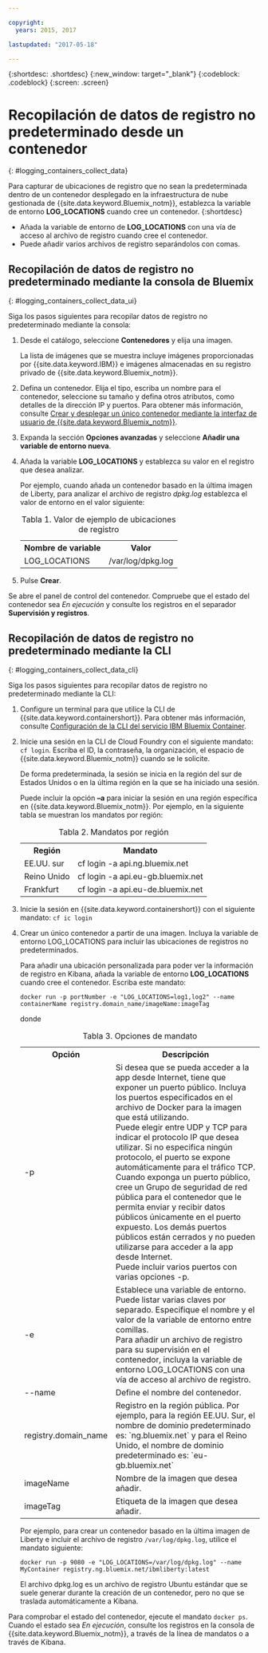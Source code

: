 ```yaml
---

copyright:
  years: 2015, 2017

lastupdated: "2017-05-18"

---
```



{:shortdesc: .shortdesc}
{:new_window: target="_blank"}
{:codeblock: .codeblock}
{:screen: .screen}


# Recopilación de datos de registro no predeterminado desde un contenedor
{: #logging_containers_collect_data}

Para capturar de ubicaciones de registro que no sean la predeterminada dentro de un contenedor desplegado en la infraestructura de nube gestionada de {{site.data.keyword.Bluemix_notm}}, establezca la variable de entorno **LOG_LOCATIONS** cuando cree un contenedor.
{:shortdesc}

* Añada la variable de entorno de **LOG_LOCATIONS** con una vía de acceso al archivo de registro cuando cree el contenedor. 
* Puede añadir varios archivos de registro separándolos con comas. 

## Recopilación de datos de registro no predeterminado mediante la consola de Bluemix
{: #logging_containers_collect_data_ui}

Siga los pasos siguientes para recopilar datos de registro no predeterminado mediante la consola:

1. Desde el catálogo, seleccione **Contenedores** y elija una imagen. 

    La lista de imágenes que se muestra incluye imágenes proporcionadas por {{site.data.keyword.IBM}} e imágenes almacenadas en su registro privado de {{site.data.keyword.Bluemix_notm}}. 

2. Defina un contenedor. Elija el tipo, escriba un nombre para el contenedor, seleccione su tamaño y defina otros atributos, como detalles de la dirección IP y puertos. Para obtener más información, consulte [Crear y desplegar un único contenedor mediante la interfaz de usuario de {{site.data.keyword.Bluemix_notm}}](/docs/containers/container_single_ui.html#gui). 

3. Expanda la sección **Opciones avanzadas** y seleccione **Añadir una variable de entorno nueva**.

4. Añada la variable **LOG_LOCATIONS** y establezca su valor en el registro que desea analizar.

    Por ejemplo, cuando añada un contenedor basado en la última imagen de Liberty, para analizar el archivo de registro *dpkg.log* establezca el valor de entorno en el valor siguiente:
    
    <table>
      <caption>Tabla 1. Valor de ejemplo de ubicaciones de registro</caption>
      <tbody>
        <tr>
          <th align="center">Nombre de variable</th>
          <th align="center">Valor</th>
        </tr>
        <tr>
          <td align="left">LOG_LOCATIONS</td>
          <td align="left">/var/log/dpkg.log</td>
        </tr>
      </tbody>
    </table>

4. Pulse **Crear**.

Se abre el panel de control del contenedor. Compruebe que el estado del contenedor sea *En ejecución* y consulte los registros en el separador **Supervisión y registros**.


## Recopilación de datos de registro no predeterminado mediante la CLI
{: #logging_containers_collect_data_cli}

Siga los pasos siguientes para recopilar datos de registro no predeterminado mediante la CLI:

1. Configure un terminal para que utilice la CLI de {{site.data.keyword.containershort}}. Para obtener más información, consulte [Configuración de la CLI del servicio IBM Bluemix Container](/docs/containers/container_cli_cfic_install.html).

2. Inicie una sesión en la CLI de Cloud Foundry con el siguiente mandato: `cf login`. Escriba el ID, la contraseña, la organización, el espacio de {{site.data.keyword.Bluemix_notm}} cuando se le solicite. 

    De forma predeterminada, la sesión se inicia en la región del sur de Estados Unidos o en la última región en la que se ha iniciado una sesión. 
    
    Puede incluir la opción **–a** para iniciar la sesión en una región específica en {{site.data.keyword.Bluemix_notm}}. Por ejemplo, en la siguiente tabla se muestran los mandatos por región:

    <table>
      <caption>Tabla 2. Mandatos por región</caption>
      <tbody>
        <tr>
          <th align="center">Región</th>
          <th align="center">Mandato</th>
        </tr>
        <tr>
          <td align="left">EE.UU. sur</td>
          <td align="left"> cf login -a api.ng.bluemix.net</td>
        </tr>
        <tr>
          <td align="left">Reino Unido</td>
          <td align="left">cf login -a api.eu-gb.bluemix.net</td>
        </tr>
	 <tr>
          <td align="left">Frankfurt</td>
          <td align="left">cf login -a api.eu-de.bluemix.net</td>
        </tr>
       </tbody>
    </table>
    

3. Inicie la sesión en {{site.data.keyword.containershort}} con el siguiente mandato: `cf ic login`

4. Crear un único contenedor a partir de una imagen. Incluya la variable de entorno LOG_LOCATIONS para incluir las ubicaciones de registros no predeterminados.  

    Para añadir una ubicación personalizada para poder ver la información de registro en Kibana, añada la variable de entorno **LOG_LOCATIONS** cuando cree el contenedor. Escriba este mandato:
    
    `docker run -p portNumber -e "LOG_LOCATIONS=log1,log2" --name containerName registry.domain_name/imageName:imageTag`
    
    donde
    
     <table>
      <caption>Tabla 3. Opciones de mandato</caption>
      <tbody>
        <tr>
          <th align="center">Opción</th>
          <th align="center">Descripción</th>
        </tr>
        <tr>
          <td align="left">-p</td>
          <td align="left"> Si desea que se pueda acceder a la app desde Internet, tiene que exponer un puerto público. Incluya los puertos especificados en el archivo de Docker para la imagen que está utilizando. <br> Puede elegir entre UDP y TCP para indicar el protocolo IP que desea utilizar. Si no especifica ningún protocolo, el puerto se expone automáticamente para el tráfico TCP. <br> Cuando exponga un puerto público, cree un Grupo de seguridad de red pública para el contenedor que le permita enviar y recibir datos públicos únicamente en el puerto expuesto. Los demás puertos públicos están cerrados y no pueden utilizarse para acceder a la app desde Internet. <br> Puede incluir varios puertos con varias opciones -p. </td>
        </tr>
        <tr>
          <td align="left">-e</td>
          <td align="left">Establece una variable de entorno. <br> Puede listar varias claves por separado. Especifique el nombre y el valor de la variable de entorno entre comillas. <br> Para añadir un archivo de registro para su supervisión en el contenedor, incluya la variable de entorno LOG_LOCATIONS con una vía de acceso al archivo de registro.</td>
        </tr>
        <tr>
          <td align="left">--name</td>
          <td align="left">Define el nombre del contenedor.</td>
        </tr>
	<tr>
          <td align="left">registry.domain_name</td>
          <td align="left">Registro en la región pública. Por ejemplo, para la región EE.UU. Sur, el nombre de dominio predeterminado es: `ng.bluemix.net` y para el Reino Unido, el nombre de dominio predeterminado es: `eu-gb.bluemix.net` </td>
        </tr>
        <tr>
          <td align="left">imageName</td>
          <td align="left">Nombre de la imagen que desea añadir.</td>
        </tr>
	<tr>
          <td align="left">imageTag</td>
          <td align="left">Etiqueta de la imagen que desea añadir.</td>
        </tr>
      </tbody>
    </table>
    
    Por ejemplo, para crear un contenedor basado en la última imagen de Liberty e incluir el archivo de registro `/var/log/dpkg.log`, utilice el mandato siguiente: 
    
    `docker run -p 9080 -e "LOG_LOCATIONS=/var/log/dpkg.log" --name MyContainer registry.ng.bluemix.net/ibmliberty:latest`
    
    El archivo dpkg.log es un archivo de registro Ubuntu estándar que se suele generar durante la creación de un contenedor, pero no que se traslada automáticamente a Kibana.

Para comprobar el estado del contenedor, ejecute el mandato `docker ps`. Cuando el estado sea *En ejecución*, consulte los registros en la consola de {{site.data.keyword.Bluemix_notm}}, a través de la línea de mandatos o a través de Kibana.



